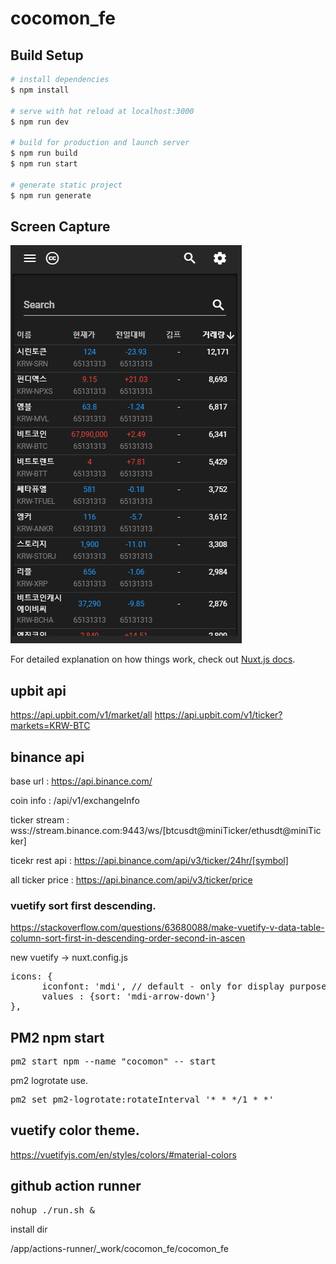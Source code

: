# cocomon_fe

## Build Setup

```bash
# install dependencies
$ npm install

# serve with hot reload at localhost:3000
$ npm run dev

# build for production and launch server
$ npm run build
$ npm run start

# generate static project
$ npm run generate
```

## Screen Capture

![cocomon](/assets/images/cocomon.gif)

For detailed explanation on how things work, check out [Nuxt.js docs](https://nuxtjs.org).

## upbit api 

https://api.upbit.com/v1/market/all
https://api.upbit.com/v1/ticker?markets=KRW-BTC

## binance api

base url : https://api.binance.com/

coin info : /api/v1/exchangeInfo

ticker stream : wss://stream.binance.com:9443/ws/[btcusdt@miniTicker/ethusdt@miniTicker]

ticekr rest api : https://api.binance.com/api/v3/ticker/24hr/[symbol]

all ticker price : https://api.binance.com/api/v3/ticker/price


### vuetify sort first descending.

https://stackoverflow.com/questions/63680088/make-vuetify-v-data-table-column-sort-first-in-descending-order-second-in-ascen

new vuetify -> nuxt.config.js

<pre>
icons: {
      iconfont: 'mdi', // default - only for display purposes
      values : {sort: 'mdi-arrow-down'}
},
</pre>

## PM2 npm start

<pre>
pm2 start npm --name "cocomon" -- start
</pre>

pm2 logrotate use.
<pre>
pm2 set pm2-logrotate:rotateInterval '* * */1 * *'
</pre>

## vuetify color theme. 

https://vuetifyjs.com/en/styles/colors/#material-colors

## github action runner

<pre>
nohup ./run.sh &
</pre>

install dir 

/app/actions-runner/_work/cocomon_fe/cocomon_fe

   


   